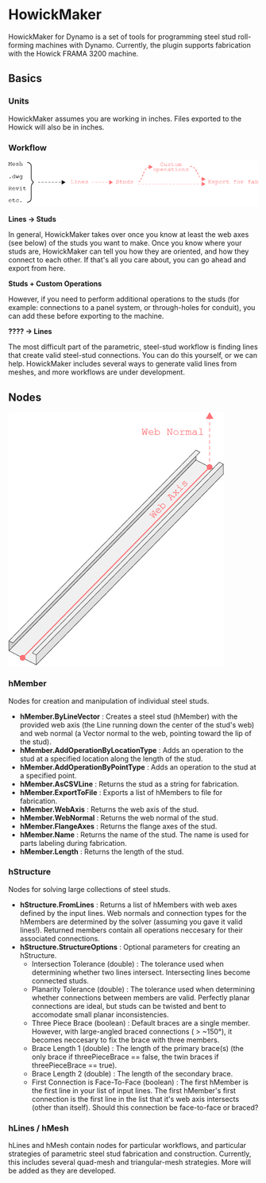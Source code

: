 # HowickMaker

HowickMaker for Dynamo is a set of tools for programming steel stud roll-forming machines with Dynamo. Currently, the plugin supports fabrication with the Howick FRAMA 3200 machine.

## Basics

### Units

HowickMaker assumes you are working in inches. Files exported to the Howick will also be in inches.

### Workflow

![picture alt](images/workflow.png?raw=true "Workflow")

**Lines -> Studs**

In general, HowickMaker takes over once you know at least the web axes (see below) of the studs you want to make. Once you know where your studs are, HowickMaker can tell you how they are oriented, and how they connect to each other. If that's all you care about, you can go ahead and export from here.

**Studs + Custom Operations**

However, if you need to perform additional operations to the studs (for example: connections to a panel system, or through-holes for conduit), you can add these before exporting to the machine.

**???? -> Lines**

The most difficult part of the parametric, steel-stud workflow is finding lines that create valid steel-stud connections. You can do this yourself, or we can help. HowickMaker includes several ways to generate valid lines from meshes, and more workflows are under development.

## Nodes
![picture alt](images/hMember.png?raw=true "hMember")
### hMember

Nodes for creation and manipulation of individual steel studs.

- **hMember.ByLineVector** : Creates a steel stud (hMember) with the provided web axis (the Line running down the center of the stud's web) and web normal (a Vector normal to the web, pointing toward the lip of the stud).
- **hMember.AddOperationByLocationType** : Adds an operation to the stud at a specified location along the length of the stud.
- **hMember.AddOperationByPointType** : Adds an operation to the stud at a specified point. 
- **hMember.AsCSVLine** : Returns the stud as a string for fabrication.
- **hMember.ExportToFile** : Exports a list of hMembers to file for fabrication.
- **hMember.WebAxis** : Returns the web axis of the stud.
- **hMember.WebNormal** : Returns the web normal of the stud.
- **hMember.FlangeAxes** : Returns the flange axes of the stud.
- **hMember.Name** : Returns the name of the stud. The name is used for parts labeling during fabrication.
- **hMember.Length** : Returns the length of the stud.

### hStructure

Nodes for solving large collections of steel studs. 

- **hStructure.FromLines** : Returns a list of hMembers with web axes defined by the input lines. Web normals and connection types for the hMembers are determined by the solver (assuming you gave it valid lines!). Returned members contain all operations neccesary for their associated connections.
- **hStructure.StructureOptions** : Optional parameters for creating an hStructure.
    - Intersection Tolerance (double) : The tolerance used when determining whether two lines intersect. Intersecting lines become connected studs. 
    - Planarity Tolerance (double) : The tolerance used when determining whether connections between members are valid. Perfectly planar connections are ideal, but studs can be twisted and bent to accomodate small planar inconsistencies.
    - Three Piece Brace (boolean) : Default braces are a single member. However, with large-angled braced connections ( > ~150°), it becomes neccesary to fix the brace with three members.
    - Brace Length 1 (double) : The length of the primary brace(s) (the only brace if threePieceBrace == false, the twin braces if threePieceBrace == true).
    - Brace Length 2 (double) : The length of the secondary brace.
    - First Connection is Face-To-Face (boolean) : The first hMember is the first line in your list of input lines. The first hMember's first connection is the first line in the list that it's web axis intersects (other than itself). Should this connection be face-to-face or braced? 

### hLines / hMesh

hLines and hMesh contain nodes for particular workflows, and particular strategies of parametric steel stud fabrication and construction. Currently, this includes several quad-mesh and triangular-mesh strategies. More will be added as they are developed.